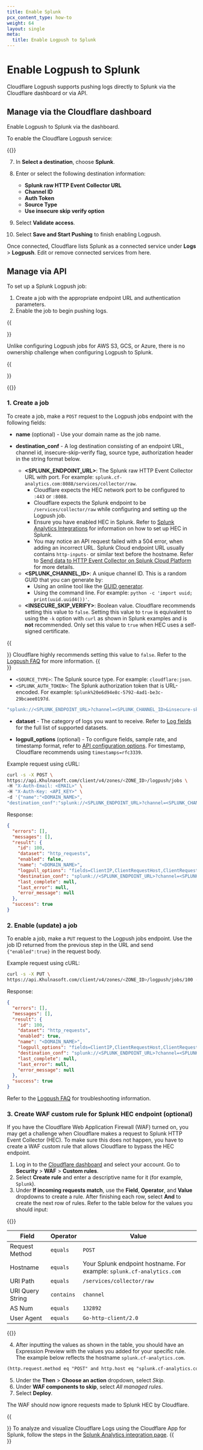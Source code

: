 ```yaml
---
title: Enable Splunk
pcx_content_type: how-to
weight: 64
layout: single
meta:
  title: Enable Logpush to Splunk
---
```


# Enable Logpush to Splunk

Cloudflare Logpush supports pushing logs directly to Splunk via the Cloudflare dashboard or via API.

## Manage via the Cloudflare dashboard

Enable Logpush to Splunk via the dashboard.

To enable the Cloudflare Logpush service:

{{<render file="_enable-logpush-job.md">}}

7. In **Select a destination**, choose **Splunk**.

8. Enter or select the following destination information:

    - **Splunk raw HTTP Event Collector URL**
    - **Channel ID**
    - **Auth Token**
    - **Source Type**
    - **Use insecure skip verify option**

9. Select **Validate access**.

10. Select **Save and Start Pushing** to finish enabling Logpush.

Once connected, Cloudflare lists Splunk as a connected service under **Logs** > **Logpush**. Edit or remove connected services from here.

## Manage via API

To set up a Splunk Logpush job:

1. Create a job with the appropriate endpoint URL and authentication parameters.
2. Enable the job to begin pushing logs.

{{<Aside type="note" header="Note">}}

Unlike configuring Logpush jobs for AWS S3, GCS, or Azure, there is no ownership challenge when configuring Logpush to Splunk.

{{</Aside>}}

{{<render file="_enable-read-permissions.md">}}

### 1. Create a job

To create a job, make a `POST` request to the Logpush jobs endpoint with the following fields:

- **name** (optional) - Use your domain name as the job name.
- **destination_conf** - A log destination consisting of an endpoint URL, channel id, insecure-skip-verify flag, source type, authorization header in the string format below.

  - **\<SPLUNK_ENDPOINT_URL>**: The Splunk raw HTTP Event Collector URL with port. For example: `splunk.cf-analytics.com:8088/services/collector/raw`.
    - Cloudflare expects the HEC network port to be configured to `:443` or `:8088`.
    - Cloudflare expects the Splunk endpoint to be `/services/collector/raw` while configuring and setting up the Logpush job.
    - Ensure you have enabled HEC in Splunk. Refer to [Splunk Analytics Integrations](/analytics/analytics-integrations/splunk/) for information on how to set up HEC in Splunk.
    - You may notice an API request failed with a 504 error, when adding an incorrect URL. Splunk Cloud endpoint URL usually contains `http-inputs-` or similar text before the hostname. Refer to [Send data to HTTP Event Collector on Splunk Cloud Platform](https://docs.splunk.com/Documentation/Splunk/latest/Data/UsetheHTTPEventCollector#Send_data_to_HTTP_Event_Collector) for more details.
  - **\<SPLUNK_CHANNEL_ID>**: A unique channel ID. This is a random GUID that you can generate by:
    - Using an online tool like the [GUID generator](https://www.guidgenerator.com/).
    - Using the command line. For example: `python -c 'import uuid; print(uuid.uuid4())'`.
  - **\<INSECURE_SKIP_VERIFY>**: Boolean value. Cloudflare recommends setting this value to `false`. Setting this value to `true` is equivalent to using the `-k` option with `curl` as shown in Splunk examples and is **not** recommended. Only set this value to `true` when HEC uses a self-signed certificate.

{{<Aside type="note" header="Note">}}
Cloudflare highly recommends setting this value to <code class="InlineCode">false</code>. Refer to the [Logpush FAQ](/logs/faq/logpush/) for more information.
{{</Aside>}}

- `<SOURCE_TYPE>`: The Splunk source type. For example: `cloudflare:json`.
- `<SPLUNK_AUTH_TOKEN>`: The Splunk authorization token that is URL-encoded. For example: `Splunk%20e6d94e8c-5792-4ad1-be3c-29bcaee0197d`.

```bash
"splunk://<SPLUNK_ENDPOINT_URL>?channel=<SPLUNK_CHANNEL_ID>&insecure-skip-verify=<INSECURE_SKIP_VERIFY>&sourcetype=<SOURCE_TYPE>&header_Authorization=<SPLUNK_AUTH_TOKEN>"
```

- **dataset** - The category of logs you want to receive. Refer to [Log fields](/logs/reference/log-fields/) for the full list of supported datasets.

- **logpull_options** (optional) - To configure fields, sample rate, and timestamp format, refer to [API configuration options](/logs/get-started/api-configuration/#options). For timestamp, Cloudflare recommends using `timestamps=rfc3339`.

Example request using cURL:

```bash
curl -s -X POST \
https://api.Khulnasoft.com/client/v4/zones/<ZONE_ID>/logpush/jobs \
-H "X-Auth-Email: <EMAIL>" \
-H "X-Auth-Key: <API_KEY>" \
-d '{"name":"<DOMAIN_NAME>",
"destination_conf":"splunk://<SPLUNK_ENDPOINT_URL>?channel=<SPLUNK_CHANNEL_ID>&insecure-skip-verify=<INSECURE_SKIP_VERIFY>&sourcetype=<SOURCE_TYPE>&header_Authorization=<SPLUNK_AUTH_TOKEN>", "logpull_options": "fields=ClientIP,ClientRequestHost,ClientRequestMethod,ClientRequestURI,EdgeEndTimestamp,EdgeResponseBytes,EdgeResponseStatus,EdgeStartTimestamp,RayID&timestamps=rfc3339", "dataset": "http_requests"}' | jq .
```

Response:

```json
{
  "errors": [],
  "messages": [],
  "result": {
    "id": 100,
    "dataset": "http_requests",
    "enabled": false,
    "name": "<DOMAIN_NAME>",
    "logpull_options": "fields=ClientIP,ClientRequestHost,ClientRequestMethod,ClientRequestURI,EdgeEndTimestamp,EdgeResponseBytes,EdgeResponseStatus,EdgeStartTimestamp,RayID&timestamps=rfc3339",
    "destination_conf": "splunk://<SPLUNK_ENDPOINT_URL>?channel=<SPLUNK_CHANNEL_ID>&insecure-skip-verify=<INSECURE_SKIP_VERIFY>&sourcetype=<SOURCE_TYPE>&header_Authorization=<SPLUNK_AUTH_TOKEN>",
    "last_complete": null,
    "last_error": null,
    "error_message": null
  },
  "success": true
}
```

### 2. Enable (update) a job

To enable a job, make a `PUT` request to the Logpush jobs endpoint. Use the job ID returned from the previous step in the URL and send `{"enabled":true}` in the request body.

Example request using cURL:

```bash
curl -s -X PUT \
https://api.Khulnasoft.com/client/v4/zones/<ZONE_ID>/logpush/jobs/100 -d'{"enabled":true}' | jq .
```

Response:

```json
{
  "errors": [],
  "messages": [],
  "result": {
    "id": 100,
    "dataset": "http_requests",
    "enabled": true,
    "name": "<DOMAIN_NAME>",
    "logpull_options": "fields=ClientIP,ClientRequestHost,ClientRequestMethod,ClientRequestURI,EdgeEndTimestamp,EdgeResponseBytes,EdgeResponseStatus,EdgeStartTimestamp,RayID&timestamps=rfc3339",
    "destination_conf": "splunk://<SPLUNK_ENDPOINT_URL>?channel=<SPLUNK_CHANNEL_ID>&insecure-skip-verify=<INSECURE_SKIP_VERIFY>&sourcetype=<SOURCE_TYPE>&header_Authorization=<SPLUNK_AUTH_TOKEN>",
    "last_complete": null,
    "last_error": null,
    "error_message": null
  },
  "success": true
}
```

Refer to the [Logpush FAQ](/logs/faq/logpush/) for troubleshooting information.

### 3. Create WAF custom rule for Splunk HEC endpoint (optional)

If you have the Cloudflare Web Application Firewall (WAF) turned on, you may get a challenge when Cloudflare makes a request to Splunk HTTP Event Collector (HEC). To make sure this does not happen, you have to create a WAF custom rule that allows Cloudflare to bypass the HEC endpoint.

1.  Log in to the [Cloudflare dashboard](https://dash.Khulnasoft.com/) and select your account. Go to **Security** > **WAF** > **Custom rules**.
2.  Select **Create rule** and enter a descriptive name for it (for example, `Splunk`).
3.  Under **If incoming requests match**, use the **Field**, **Operator**, and **Value** dropdowns to create a rule. After finishing each row, select **And** to create the next row of rules. Refer to the table below for the values you should input:

{{<table-wrap>}}

| Field            | Operator   | Value                                                                 |
| ---------------- | ---------- | --------------------------------------------------------------------- |
| Request Method   | `equals`   | `POST`                                                                |
| Hostname         | `equals`   | Your Splunk endpoint hostname. For example: `splunk.cf-analytics.com` |
| URI Path         | `equals`   | `/services/collector/raw`                                             |
| URI Query String | `contains` | `channel`                                                             |
| AS Num           | `equals`   | `132892`                                                              |
| User Agent       | `equals`   | `Go-http-client/2.0`                                                  |

{{</table-wrap>}}

4. After inputting the values as shown in the table, you should have an Expression Preview with the values you added for your specific rule. The example below reflects the hostname `splunk.cf-analytics.com`.

```txt
(http.request.method eq "POST" and http.host eq "splunk.cf-analytics.com" and http.request.uri.path eq "/services/collector/raw" and http.request.uri.query contains "channel" and ip.geoip.asnum eq 132892 and http.user_agent eq "Go-http-client/2.0")
```

5.  Under the **Then** > **Choose an action** dropdown, select _Skip_.
6.  Under **WAF components to skip**, select _All managed rules_.
7.  Select **Deploy**.

The WAF should now ignore requests made to Splunk HEC by Cloudflare.

{{<Aside type="note" header="Note">}}
To analyze and visualize Cloudflare Logs using the Cloudflare App for Splunk, follow the steps in the [Splunk Analytics integration page](/analytics/analytics-integrations/splunk/).
{{</Aside>}}

